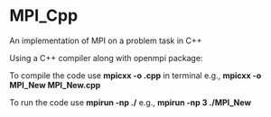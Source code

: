 # MPI_Cpp

An implementation of MPI on a problem task in C++

Using a C++ compiler along with openmpi package:

To compile the code use **mpicxx -o <File name> <File name>.cpp** in terminal
e.g., **mpicxx -o MPI_New MPI_New.cpp**

To run the code use **mpirun -np <number of MPI processes> ./<File name>**
e.g., **mpirun -np 3 ./MPI_New**


